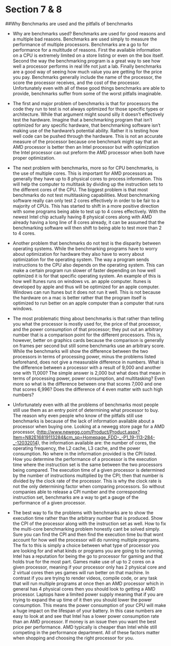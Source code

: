 Section 7 & 8
=============
##Why Benchmarks are used and the pitfalls of benchmarks

- Why are benchmarks used? Benchmarks are used for good reasons and a multiple bad reasons. Benchmarks are used simply to measure the performance of multiple processors. Benchmarks are a go to for performance for a multitude of reasons. First the available information on a CPU is extremely limited on a store listing or even on the box itself. Second the way the benchmarking program is a great way to see how well a processor performs in real life not just a lab. Finally benchmarks are a good way of seeing how much value you are getting for the price you pay. Benchmarks generally include the name of the processor, the score the processor receives, and the cost of the processor. Unfortunately even with all of these good things benchmarks are able to provide, benchmarks suffer from some of the worst pitfalls imaginable.

- The first and major problem of benchmarks is that for processors the code they run to test is not always optimized for those specific types or architecture. While that argument might sound silly it doesn’t effectively test the hardware. Imagine that a benchmarking program that isn’t optimized for any specific hardware, that benchmarking software isn’t making use of the hardware’s potential ability. Rather it is testing how well code can be pushed through the hardware. This is not an accurate measure of the processor because one benchmark might say that an AMD processor is better then an Intel processor but with optimization the Intel processor can out preform the AMD processor when both have proper optimization.

- The next problem with benchmarks, more so for CPU benchmarks, is the use of multiple cores. This is important for AMD processors as generally they have up to 8 physical cores to process information. This will help the computer to multitask by dividing up the instruction sets to the different cores of the CPU. The biggest problem is that most benchmarks do not test multitasking capabilities.  Most benchmarking software really can only test 2 cores effectively in order to be fair to a majority of CPUs. This has started to shift in a more positive direction with some programs being able to test up to 4 cores effectively. With the newest Intel chip actually having 8 physical cores along with AMD already having a long line of 8 cores already, it can be assumed that the benchmarking software will then shift to being able to test more than 2 to 4 cores. 

- Another problem that benchmarks do not test is the disparity between operating systems. While the benchmarking programs have to worry about optimization for hardware they also have to worry about optimization for the operating system. The way a program sends instructions to the CPU also depends on the operating system. This can make a certain program run slower of faster depending on how well optimized it is for that specific operating system. An example of this is how well Itunes runs on windows vs. an apple computer. Itunes is developed by apple and thus will be optimized for an apple computer. Windows can run Itunes but it does not run it well. This is not because the hardware on a mac is better rather that the program itself is optimized to run better on an apple computer than a computer that runs windows.

- The most problematic thing about benchmarks is that rather than telling you what the processor is mostly used for, the price of that processor, and the power consumption of that processor; they put out an arbitrary number that is a comparison point for the different processors. This is, however, better on graphics cards because the comparison is generally on frames per second but still some benchmarks use an arbitrary score. While the benchmarks will show the difference between the two processors in terms of processing power, minus the problems listed beforehand, does not give a measurable difference in numbers. What is the difference between a processor with a result of 9,000 and another one with 11,000? The simple answer is 2,000 but what does that mean in terms of processing power, power consumption, and multitasking? Even more so what is the difference between one that scores 7,000 and one that scores 6,996? Does the difference of 4 even matter with such high numbers?

- Unfortunately even with all the problems of benchmarks most people still use them as an entry point of determining what processor to buy. The reason why even people who know of the pitfalls still use benchmarks is because of the lack of information available about a processor when buying one. Looking at a newegg store page for a AMD processor, (http://www.newegg.com/Product/Product.aspx?Item=N82E16819113284&cm_sp=Homepage_FDD-_-P1_19-113-284-_-12032014), the information available are: the number of cores, the operating frequency, the L2 cache, L3 cache, and the power consumption. No where in the information provided is the CPI listed. How you determine the performance of a processor is the execution time where the instruction set is the same between the two processors being compared. The execution time of a given processor is determined by the number of instructions multiplied by the CPI; then that number is divided by the clock rate of the processor. This is why the clock rate is not the only determining factor when comparing processors. So without companies able to release a CPI number and the corresponding instruction set, benchmarks are a way to get a gauge of the performance of a given processor.

- The best way to fix the problems with benchmarks are to show the execution time rather than the arbitrary number that is produced. Show the CPI of the processor along with the instruction set as well. How to fix the multi-core benchmarking problem honestly cant be solved simply. Sure you can find the CPI and then find the execution time bu that wont account for how well the processor will do running multiple programs. The fix to this is simply a choice between what type of processor you are looking for and what kinds or programs you are going to be running. Intel has a reputation for being the go to processor for gaming and that holds true for the most part. Games make use of up to 2 cores on a given processor, meaning if your processor only has 2 physical core and 2 virtual cores then yes games will run better on that machine. In contrast if you are trying to render videos, compile code, or any task that will run multiple programs at once then an AMD processor which in general has 4 physical cores then you should look to getting a AMD processor. Laptops have a limited power supply meaning that if you are trying to expand the up time of it then you should lower the power consumption. This means the power consumption of your CPU will make a huge impact on the lifespan of your battery. In this case numbers are easy to look at and see that Intel has a lower power consumption rate than an AMD processor. If money is an issue then you want the best price per performance. AMD typically is cheaper than Intel while still competing in the performance department. All of these factors matter when shopping and choosing the right processor for you. 